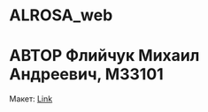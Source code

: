 # ALROSA_web

# АВТОР Флийчук Михаил Андреевич, М33101

Макет: [Link](https://github.com/1philjr3/ALROSA_web/tree/main/figma)



